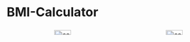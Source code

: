 # BMI-Calculator
<div class="row" align="center" style="display: flex;">
    <div class="column " style="  flex: 33.33%;
  padding: 5px;">
        <img src="https://i.ibb.co/m4TmF7s/screenshot1.png" alt="screenshot1" style="width:40%; border-radius: 51px;  align="left"/>
    </div>
    <div class="column " style="flex: 33.33%;
  padding: 5px;">
       <img src="https://i.ibb.co/4JCtppj/screenshot2.png" alt="screenshot2"  style="width:40%; border-radius: 51px; align="right"/>
    </div>
    
</div>
